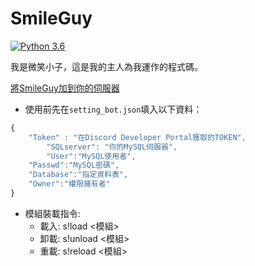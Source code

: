 # SmileGuy
[![Python 3.6](https://img.shields.io/badge/python-3.6-blue.svg)](https://www.python.org/downloads/release/python-367/)

我是微笑小子，這是我的主人為我運作的程式碼。  

[將SmileGuy加到你的伺服器](https://discordapp.com/api/oauth2/authorize?client_id=613249451355799552&permissions=8&scope=bot)  

* 使用前先在`setting_bot.json`填入以下資料：
```js
{
	"Token" : "在Discord Developer Portal獲取的TOKEN",
        "SQLserver": "你的MySQL伺服器",
        "User":"MySQL使用者",
   	"Passwd":"MySQL密碼",
   	"Database":"指定資料表",
	"Owner":"權限擁有者"
}
```

* 模組裝載指令:  
  * 載入: s!load <模組>
  * 卸載: s!unload <模組>
  * 重載: s!reload <模組>
